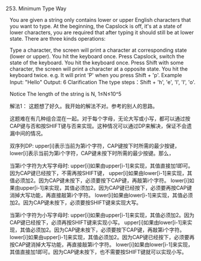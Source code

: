 253. Minimum Type Way

You are given a string only contains lower or upper English characters that you want to type.
At the beginning, the Capslock is off, it's at a state of lower characters, you are required that after typing it should still be at lower state.
There are three kinds operations:

Type a character, the screen will print a character at corresponding state (lower or upper). You hit the keyboard once.
Press Capslock, switch the state of the keyboard. You hit the keyboard once.
Press Shift with some character, the screen will print a character at a opposite state. You hit the keyboard twice. e.g. It will print 'P' when you press Shift + 'p'.
Example
Input:
"Hello"
Output:
6
Clarification
The type steps：Shift + 'h', 'e', 'l', 'l', 'o'.

Notice
The length of the string is N, 1≤N≤10^5

解法1：
这题想了好久。我开始的解法不对。参考的别人的思路。

这题难在有几种组合混在一起。对于每个字母，无论大写或小写，都可以通过按CAP键与否和按SHIFT键与否来实现。这种情况可以通过DP来解决，保证不会遗漏中间的情况。

双序列DP: upper[i]表示当前为第i个字符，CAP键按下时所需的最少按键，lower[i]表示当前为第i个字符，CAP键未按下时所需的最少按键。那么，

当第i个字符为大写字母时:
upper[i]如果由upper[i-1]来实现，其值直接加1即可。因为CAP键已经按下，不需再按SHIFT键，
upper[i]如果由lower[i-1]来实现，其值必须加2。因为CAP键未按下，必须要按下CAP键，再敲第i个字符。
lower[i]如果由upper[i-1]来实现，其值必须加2。因为CAP键已经按下，必须要再按CAP键消掉大写功能，再直接敲第i个字符。
lower[i]如果由lower[i-1]来实现，其值必须加2。因为CAP键未按下，必须要按SHIFT键来实现大写。

当第i个字符为小写字母时:
upper[i]如果由upper[i-1]来实现，其值必须加2。因为CAP键已经按下，必须再按SHIFT键来实现小写。
upper[i]如果由lower[i-1]来实现，其值必须加2。因为CAP键未按下，必须要按下CAP键，再敲第i个字符。
lower[i]如果由upper[i-1]来实现，其值必须加2。因为CAP键已经按下，必须要再按CAP键消掉大写功能，再直接敲第i个字符。
lower[i]如果由lower[i-1]来实现，其值直接加1即可。因为CAP键未按下，也不需要按SHIFT键就可以实现小写。